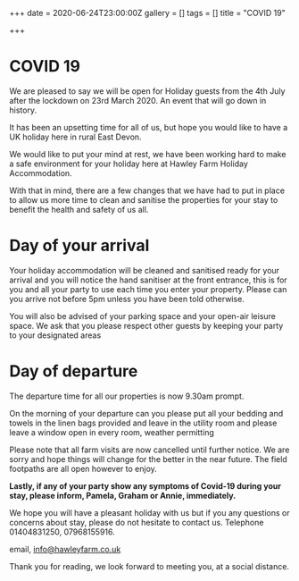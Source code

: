 +++
date = 2020-06-24T23:00:00Z
gallery = []
tags = []
title = "COVID 19"

+++
# **COVID 19**

We are pleased to say we will be open for Holiday guests from the 4th July after the lockdown on 23rd March 2020.  An event that will go down in history.

It has been an upsetting time for all of us, but hope you would like to have a UK holiday here in rural East Devon.

We would like to put your mind at rest, we have been working hard to make a safe environment for your holiday here at Hawley Farm Holiday  Accommodation.

With that in mind, there are a few changes that we have had to put in place to allow us more time to clean and sanitise the properties  for your stay to benefit  the  health and safety of us all.

# **Day of your arrival**

Your holiday accommodation will  be cleaned and sanitised ready for your arrival and you will notice the hand sanitiser at the front entrance, this is for you and all your party to use each time you enter your property. Please can you arrive not before 5pm unless you have been told otherwise.

You will also  be advised of your parking space and your open-air leisure space. We ask that you please respect other guests by keeping your party to your designated areas

# **Day of departure**

The departure time for all our properties is now 9.30am prompt.

On the morning of your departure can you please put all your bedding and towels in the linen bags provided and leave in the utility room and please leave a window open in every room, weather permitting

Please note that all farm visits are now cancelled until further notice. We are sorry and hope things will change for the better in the near future. The field footpaths are all open however to enjoy.

**Lastly, if any of your party show any symptoms of Covid-19 during your stay, please inform, Pamela, Graham or Annie, immediately.**

We hope you will have a pleasant holiday with us but if you any questions or concerns about stay, please do not hesitate to contact us.  Telephone 01404831250, 07968155916.

email,     info@hawleyfarm.co.uk

Thank you for reading, we look forward to meeting you, at a social distance.